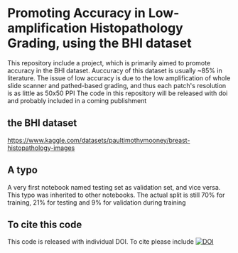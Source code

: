 # Promoting Accuracy in Low-amplification Histopathology Grading, using the BHI dataset
This repository include a project, which is primarily aimed to promote accuracy in the BHI dataset. Auccuracy of this dataset is usually ~85% in literature. The issue of low accuracy is due to the low amplification of whole slide scanner and pathed-based grading, and thus each patch's resolution is as little as 50x50 PPI
The code in this repository will be released with doi and probably included in a coming publishment
## the BHI dataset
https://www.kaggle.com/datasets/paultimothymooney/breast-histopathology-images
## A typo
A very first notebook named testing set as validation set, and vice versa. This typo was inherited to other notebooks. 
The actual split is still 70% for training, 21% for testing and 9% for validation during training
## To cite this code
This code is released with individual DOI. To cite please include [![DOI](https://zenodo.org/badge/488368161.svg)](https://zenodo.org/badge/latestdoi/488368161)
